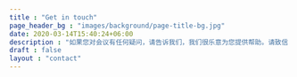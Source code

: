 ```yaml
---
title : "Get in touch"
page_header_bg : "images/background/page-title-bg.jpg"
date: 2020-03-14T15:40:24+06:00
description : "如果您对会议有任何疑问，请告诉我们，我们很乐意为您提供帮助。请致信 kicon@kicad.org。"
draft : false
layout : "contact"
---
```

